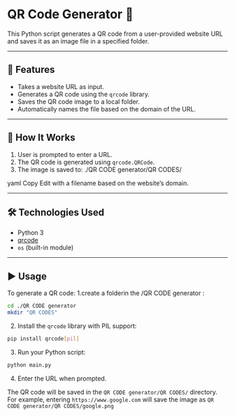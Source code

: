# QR Code Generator 🧾

This Python script generates a QR code from a user-provided website URL and saves it as an image file in a specified folder.

---

## 📌 Features

- Takes a website URL as input.
- Generates a QR code using the `qrcode` library.
- Saves the QR code image to a local folder.
- Automatically names the file based on the domain of the URL.

---

## 🧠 How It Works

1. User is prompted to enter a URL.
2. The QR code is generated using `qrcode.QRCode`.
3. The image is saved to:
./QR CODE generator/QR CODES/

yaml
Copy
Edit
with a filename based on the website’s domain.

---

## 🛠️ Technologies Used

- Python 3
- [qrcode](https://pypi.org/project/qrcode/)
- `os` (built-in module)

---

## ▶️ Usage
To generate a QR code:
1.create a folderin the /QR CODE generator : 
``` bash
cd ./QR CODE generator
mkdir "QR CODES"

```
2. Install the `qrcode` library with PIL support: 
``` bash
pip install qrcode[pil]
```
3. Run your Python script:
   
``` bash
python main.py
```
4. Enter the URL when prompted.

The QR code will be saved in the `QR CODE generator/QR CODES/` directory. For example, entering `https://www.google.com` will save the image as `QR CODE generator/QR CODES/google.png`
